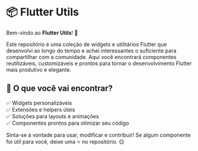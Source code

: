 # 📦 Flutter Utils  

Bem-vindo ao **Flutter Utils**! 🚀  

Este repositório é uma coleção de widgets e utilitários Flutter que desenvolvi ao longo do tempo e achei interessantes o suficiente para compartilhar com a comunidade. Aqui você encontrará componentes reutilizáveis, customizáveis e prontos para tornar o desenvolvimento Flutter mais produtivo e elegante.  

## 🎯 O que você vai encontrar?  
✅ Widgets personalizáveis  
✅ Extensões e helpers úteis  
✅ Soluções para layouts e animações  
✅ Componentes prontos para otimizar seu código  

Sinta-se à vontade para usar, modificar e contribuir! Se algum componente foi útil para você, deixe uma ⭐ no repositório. 😉  

